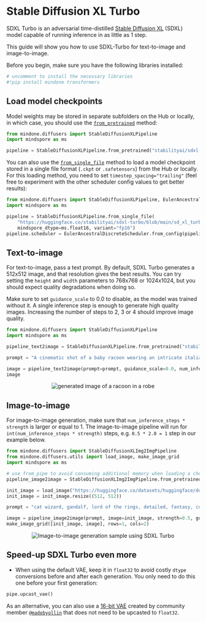 <!--Copyright 2024 The HuggingFace Team. All rights reserved.

Licensed under the Apache License, Version 2.0 (the "License"); you may not use this file except in compliance with
the License. You may obtain a copy of the License at

http://www.apache.org/licenses/LICENSE-2.0

Unless required by applicable law or agreed to in writing, software distributed under the License is distributed on
an "AS IS" BASIS, WITHOUT WARRANTIES OR CONDITIONS OF ANY KIND, either express or implied. See the License for the
specific language governing permissions and limitations under the License.
-->

# Stable Diffusion XL Turbo

SDXL Turbo is an adversarial time-distilled [Stable Diffusion XL](https://huggingface.co/papers/2307.01952) (SDXL) model capable
of running inference in as little as 1 step.

This guide will show you how to use SDXL-Turbo for text-to-image and image-to-image.

Before you begin, make sure you have the following libraries installed:

```py
# uncomment to install the necessary libraries
#!pip install mindone transformers
```

## Load model checkpoints

Model weights may be stored in separate subfolders on the Hub or locally, in which case, you should use the [`from_pretrained`](https://mindspore-lab.github.io/mindone/latest/diffusers/api/pipelines/overview/#mindone.diffusers.DiffusionPipeline.from_pretrained) method:

```py
from mindone.diffusers import StableDiffusionXLPipeline
import mindspore as ms

pipeline = StableDiffusionXLPipeline.from_pretrained("stabilityai/sdxl-turbo", mindspore_dtype=ms.float16, variant="fp16")
```

You can also use the [`from_single_file`](https://mindspore-lab.github.io/mindone/latest/diffusers/api/loaders/single_file/#mindone.diffusers.loaders.single_file.FromSingleFileMixin.from_single_file) method to load a model checkpoint stored in a single file format (`.ckpt` or `.safetensors`) from the Hub or locally. For this loading method, you need to set `timestep_spacing="trailing"` (feel free to experiment with the other scheduler config values to get better results):

```py
from mindone.diffusers import StableDiffusionXLPipeline, EulerAncestralDiscreteScheduler
import mindspore as ms

pipeline = StableDiffusionXLPipeline.from_single_file(
    "https://huggingface.co/stabilityai/sdxl-turbo/blob/main/sd_xl_turbo_1.0_fp16.safetensors",
    mindspore_dtype=ms.float16, variant="fp16")
pipeline.scheduler = EulerAncestralDiscreteScheduler.from_config(pipeline.scheduler.config, timestep_spacing="trailing")
```

## Text-to-image

For text-to-image, pass a text prompt. By default, SDXL Turbo generates a 512x512 image, and that resolution gives the best results. You can try setting the `height` and `width` parameters to 768x768 or 1024x1024, but you should expect quality degradations when doing so.

Make sure to set `guidance_scale` to 0.0 to disable, as the model was trained without it. A single inference step is enough to generate high quality images.
Increasing the number of steps to 2, 3 or 4 should improve image quality.

```py
from mindone.diffusers import StableDiffusionXLPipeline
import mindspore as ms

pipeline_text2image = StableDiffusionXLPipeline.from_pretrained("stabilityai/sdxl-turbo", mindspore_dtype=ms.float16, variant="fp16")

prompt = "A cinematic shot of a baby racoon wearing an intricate italian priest robe."

image = pipeline_text2image(prompt=prompt, guidance_scale=0.0, num_inference_steps=1)[0][0]
image
```

<div style="display: flex; justify-content: center; align-items: flex-start; text-align: center; max-width: 98%; margin: 0 auto; gap: 1vw;">
    <img src="https://github.com/user-attachments/assets/14ee3620-fc2a-402c-a283-7f33c6bb07d1" alt="generated image of a racoon in a robe"/>
</div>

## Image-to-image

For image-to-image generation, make sure that `num_inference_steps * strength` is larger or equal to 1.
The image-to-image pipeline will run for `int(num_inference_steps * strength)` steps, e.g. `0.5 * 2.0 = 1` step in
our example below.

```py
from mindone.diffusers import StableDiffusionXLImg2ImgPipeline
from mindone.diffusers.utils import load_image, make_image_grid
import mindspore as ms

# use from_pipe to avoid consuming additional memory when loading a checkpoint
pipeline_image2image = StableDiffusionXLImg2ImgPipeline.from_pretrained("stabilityai/sdxl-turbo", mindspore_dtype=ms.float16, variant="fp16")

init_image = load_image("https://huggingface.co/datasets/huggingface/documentation-images/resolve/main/diffusers/cat.png")
init_image = init_image.resize((512, 512))

prompt = "cat wizard, gandalf, lord of the rings, detailed, fantasy, cute, adorable, Pixar, Disney, 8k"

image = pipeline_image2image(prompt, image=init_image, strength=0.5, guidance_scale=0.0, num_inference_steps=2)[0][0]
make_image_grid([init_image, image], rows=1, cols=2)
```

<div style="display: flex; justify-content: center; align-items: flex-start; text-align: center; max-width: 98%; margin: 0 auto; gap: 1vw;">
    <img src="https://github.com/user-attachments/assets/e690dfbd-4177-4d32-92c7-a4d800230aaa" alt="Image-to-image generation sample using SDXL Turbo"/>
</div>

## Speed-up SDXL Turbo even more

- When using the default VAE, keep it in `float32` to avoid costly `dtype` conversions before and after each generation. You only need to do this one before your first generation:

```py
pipe.upcast_vae()
```

As an alternative, you can also use a [16-bit VAE](https://huggingface.co/madebyollin/sdxl-vae-fp16-fix) created by community member [`@madebyollin`](https://huggingface.co/madebyollin) that does not need to be upcasted to `float32`.
